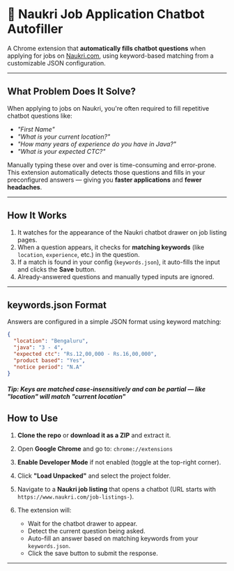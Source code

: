 # 🚀 Naukri Job Application Chatbot Autofiller

A Chrome extension that **automatically fills chatbot questions** when applying for jobs on [Naukri.com](https://www.naukri.com), using keyword-based matching from a customizable JSON configuration.

---

## What Problem Does It Solve?

When applying to jobs on Naukri, you're often required to fill repetitive chatbot questions like:

- _"First Name"_
- _"What is your current location?"_
- _"How many years of experience do you have in Java?"_
- _"What is your expected CTC?"_

Manually typing these over and over is time-consuming and error-prone. This extension automatically detects those questions and fills in your preconfigured answers — giving you **faster applications** and **fewer headaches**.

---

## How It Works

1. It watches for the appearance of the Naukri chatbot drawer on job listing pages.
2. When a question appears, it checks for **matching keywords** (like `location`, `experience`, etc.) in the question.
3. If a match is found in your config (`keywords.json`), it auto-fills the input and clicks the **Save** button.
4. Already-answered questions and manually typed inputs are ignored.

---

## keywords.json Format

Answers are configured in a simple JSON format using keyword matching:

```json
{
  "location": "Bengaluru",
  "java": "3 - 4",
  "expected ctc": "Rs.12,00,000 - Rs.16,00,000",
  "product based": "Yes",
  "notice period": "N.A"
}
```
##### Tip: Keys are matched case-insensitively and can be partial — like "location" will match "current location"

## How to Use

1. **Clone the repo** or **download it as a ZIP** and extract it.
2. Open **Google Chrome** and go to: `chrome://extensions`
3. **Enable Developer Mode** if not enabled (toggle at the top-right corner).
4. Click **"Load Unpacked"** and select the project folder.

5. Navigate to a **Naukri job listing** that opens a chatbot (URL starts with `https://www.naukri.com/job-listings-`).
6. The extension will:
   -  Wait for the chatbot drawer to appear.
   - Detect the current question being asked.
   - Auto-fill an answer based on matching keywords from your `keywords.json`.
   - Click the save button to submit the response.
---